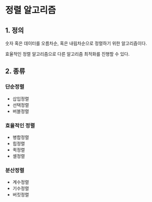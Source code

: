 # 정렬 알고리즘

## 1. 정의
숫자 혹은 데이터를 오름차순, 혹은 내림차순으로 정렬하기 위한 알고리즘이다.

효율적인 정렬 알고리즘으로 다른 알고리즘 최적화를 진행할 수 있다.

## 2. 종류

### 단순정렬
- 삽입정렬
- 선택정렬
- 버블정렬

### 효율적인 정렬
- 병합정렬
- 힙정렬
- 퀵정렬
- 셸정렬

### 분산정렬
- 계수정렬
- 기수정렬
- 버킷정렬

